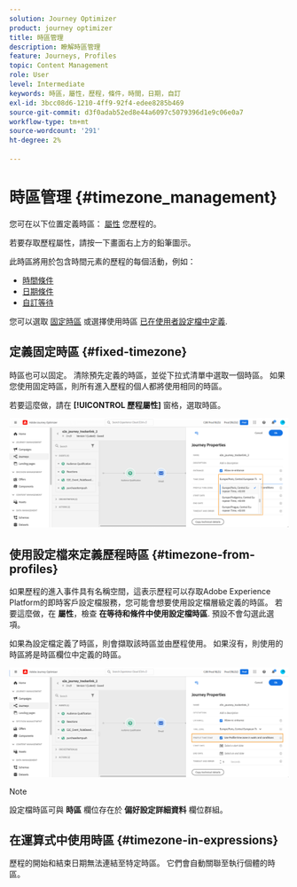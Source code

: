 ```yaml
---
solution: Journey Optimizer
product: journey optimizer
title: 時區管理
description: 瞭解時區管理
feature: Journeys, Profiles
topic: Content Management
role: User
level: Intermediate
keywords: 時區，屬性，歷程，條件，時間，日期，自訂
exl-id: 3bcc08d6-1210-4ff9-92f4-edee8285b469
source-git-commit: d3f0adab52ed8e44a6097c5079396d1e9c06e0a7
workflow-type: tm+mt
source-wordcount: '291'
ht-degree: 2%

---
```


# 時區管理 {#timezone_management}

您可在以下位置定義時區： [屬性](../building-journeys/journey-gs.md#change-properties) 您歷程的。

若要存取歷程屬性，請按一下畫面右上方的鉛筆圖示。

此時區將用於包含時間元素的歷程的每個活動，例如：

* [時間條件](../building-journeys/condition-activity.md#time_condition)
* [日期條件](../building-journeys/condition-activity.md#date_condition)
* [自訂等待](../building-journeys/wait-activity.md#custom)

<!--
* [Fixed date wait](../building-journeys/wait-activity.md#fixed_date)
-->

您可以選取 [固定時區](#fixed-timezone) 或選擇使用時區 [已在使用者設定檔中定義](#timezone-from-profiles).

## 定義固定時區 {#fixed-timezone}

時區也可以固定。 清除預先定義的時區，並從下拉式清單中選取一個時區。 如果您使用固定時區，則所有進入歷程的個人都將使用相同的時區。

若要這麼做，請在 **[!UICONTROL 歷程屬性]** 窗格，選取時區。

![](assets/journey72.png)

## 使用設定檔來定義歷程時區 {#timezone-from-profiles}

如果歷程的進入事件具有名稱空間，這表示歷程可以存取Adobe Experience Platform的即時客戶設定檔服務，您可能會想要使用設定檔層級定義的時區。 若要這麼做，在 **屬性**，檢查 **在等待和條件中使用設定檔時區**. 預設不會勾選此選項。

如果為設定檔定義了時區，則會擷取該時區並由歷程使用。 如果沒有，則使用的時區將是時區欄位中定義的時區。

![](assets/journey73.png)

>[!NOTE]
>
>設定檔時區可與 **時區** 欄位存在於 **偏好設定詳細資料** 欄位群組。

## 在運算式中使用時區 {#timezone-in-expressions}

歷程的開始和結束日期無法連結至特定時區。 它們會自動關聯至執行個體的時區。

